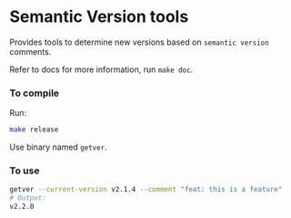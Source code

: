 # Semantic Version tools

Provides tools to determine new versions based on `semantic version` comments.

Refer to docs for more information, run `make doc`.

### To compile

Run: 
```bash
make release
```

Use binary named `getver`.

### To use

```bash
getver --current-version v2.1.4 --comment "feat: this is a feature"
# Output:
v2.2.0
```
